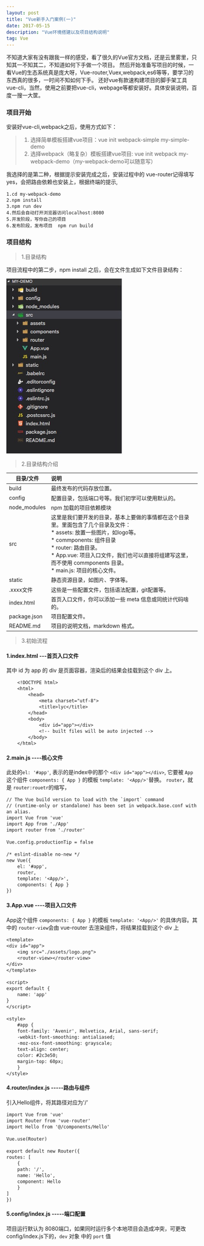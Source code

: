```yaml
---
layout: post
title: "Vue新手入门案例(一)"
date: 2017-05-15 
description: "Vue环境搭建以及项目结构说明"
tag: Vue 
---   
```

不知道大家有没有跟我一样的感受，看了很久的Vue官方文档，还是云里雾里，只知其一不知其二，不知道如何下手做一个项目。 然后开始准备写项目的时候，一看Vue的生态系统真是庞大呀，Vue-router,Vuex,webpack,es6等等，要学习的东西真的很多，一时间不知如何下手。
还好vue有款速构建项目的脚手架工具 vue-cli，当然，使用之前要把vue-cli，webpage等都安装好。具体安装说明，百度一搜一大筐。

### 项目开始
安装好vue-cli,webpack之后，使用方式如下：

 >   1. 选择简单模板搭建vue项目：vue init webpack-simple my-simple-demo
 >   2. 选择webpack（略复杂）模板搭建vue项目: vue init webpack my-webpack-demo（my-webpack-demo可以随意写）

我选择的是第二种，根据提示安装完成之后，安装过程中的 vue-router记得填写yes，会把路由依赖也安装上，根据终端的提示,

    1.cd my-webpack-demo
    2.npm install
    3.npm run dev
    4.然后会自动打开浏览器访问localhost:8080
    5.开发阶段，写你自己的项目
    6.发布阶段，发布项目  npm run build

### 项目结构

>1.目录结构 

项目流程中的第二步，npm install 之后，会在文件生成如下文件目录结构：

![a](/images/2017-05-17/a.png)

>2.目录结构介绍


| 目录/文件      | 说明           | 
| ------------- | :-------------| 
| build         | 最终发布的代码存放位置。 | 
| config        | 配置目录，包括端口号等。我们初学可以使用默认的。      |   
| node_modules  | npm 加载的项目依赖模块      |  
| src           | 这里是我们要开发的目录，基本上要做的事情都在这个目录里。里面包含了几个目录及文件：  <br> * assets: 放置一些图片，如logo等。  <br>    * commponents: 组件目录 <br>    * router: 路由目录。<br> * App.vue: 项目入口文件，我们也可以直接将组建写这里，而不使用 commponents 目录。<br>   * main.js: 项目的核心文件。    |  
| static  | 静态资源目录，如图片、字体等。      |    
| .xxxx文件  | 这些是一些配置文件，包括语法配置，git配置等。      |    
| index.html  | 首页入口文件，你可以添加一些 meta 信息或同统计代码啥的。      |    
| package.json  | 项目配置文件。      |    
| README.md  | 项目的说明文档，markdown 格式。      |    


>3.初始流程

#### 1.index.html ---首页入口文件
其中 id 为 app 的 div 是页面容器，渲染后的结果会挂载到这个 div 上。

        <!DOCTYPE html>
        <html>
            <head>
                <meta charset="utf-8">
                <title>lyc</title>
            </head>
            <body>
                <div id="app"></div>
                <!-- built files will be auto injected -->
            </body>
        </html>

#### 2.main.js ----核心文件
此处的`el: '#app'`, 表示的是index中的那个 `<div id="app"></div>`, 它要被 `App` 这个组件 `components: { App }` 的模板 `template: '<App/>'`替换。 `router`，就是 `router:rouetr`的缩写，

    // The Vue build version to load with the `import` command
    // (runtime-only or standalone) has been set in webpack.base.conf with an alias.
    import Vue from 'vue'
    import App from './App'
    import router from './router'

    Vue.config.productionTip = false

    /* eslint-disable no-new */
    new Vue({
        el: '#app',
        router,
        template: '<App/>',
        components: { App }
    })

#### 3.App.vue ----项目入口文件
App这个组件 `components: { App }` 的模板 `template: '<App/>'` 的具体内容。其中的 `router-view`会由 vue-router 去渲染组件，将结果挂载到这个 div 上

    <template>
    <div id="app">
        <img src="./assets/logo.png">
        <router-view></router-view>
    </div>
    </template>

    <script>
    export default {
        name: 'app'
    }
    </script>

    <style>
        #app {
        font-family: 'Avenir', Helvetica, Arial, sans-serif;
        -webkit-font-smoothing: antialiased;
        -moz-osx-font-smoothing: grayscale;
        text-align: center;
        color: #2c3e50;
        margin-top: 60px;
        }
    </style>

#### 4.router/index.js -----路由与组件　
引入Hello组件，将其路径对应为'/’

    import Vue from 'vue'
    import Router from 'vue-router'
    import Hello from '@/components/Hello'

    Vue.use(Router)

    export default new Router({
    routes: [
        {
        path: '/',
        name: 'Hello',
        component: Hello
        }
    ]
    })

#### 5.config/index.js -----端口配置
项目运行默认为 8080端口，如果同时运行多个本地项目会造成冲突，可更改 config/index.js下的，`dev` 对象 中的 `port` 值

